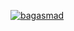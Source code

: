 [![bagasmad](https://circleci.com/gh/bagasmad/Submission2MADE.svg?style=svg)](https://circleci.com/gh/bagasmad/Submission2MADE)
